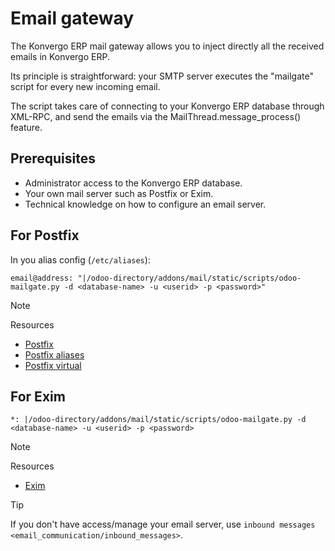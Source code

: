 # Email gateway

The Konvergo ERP mail gateway allows you to inject directly all the received
emails in Konvergo ERP.

Its principle is straightforward: your SMTP server executes the
"mailgate" script for every new incoming email.

The script takes care of connecting to your Konvergo ERP database through
XML-RPC, and send the emails via the
<span class="title-ref">MailThread.message_process()</span> feature.

## Prerequisites

- Administrator access to the Konvergo ERP database.
- Your own mail server such as Postfix or Exim.
- Technical knowledge on how to configure an email server.

## For Postfix

In you alias config (`/etc/aliases`):

``` text
email@address: "|/odoo-directory/addons/mail/static/scripts/odoo-mailgate.py -d <database-name> -u <userid> -p <password>"
```

> [!NOTE]
> Resources
>
> - [Postfix](http://www.postfix.org/documentation.html)
> - [Postfix aliases](http://www.postfix.org/aliases.5.html)
> - [Postfix virtual](http://www.postfix.org/virtual.8.html)

## For Exim

``` text
*: |/odoo-directory/addons/mail/static/scripts/odoo-mailgate.py -d <database-name> -u <userid> -p <password>
```

> [!NOTE]
> Resources
>
> - [Exim](https://www.exim.org/docs.html)

> [!TIP]
> If you don't have access/manage your email server, use
> `inbound messages
> <email_communication/inbound_messages>`.

